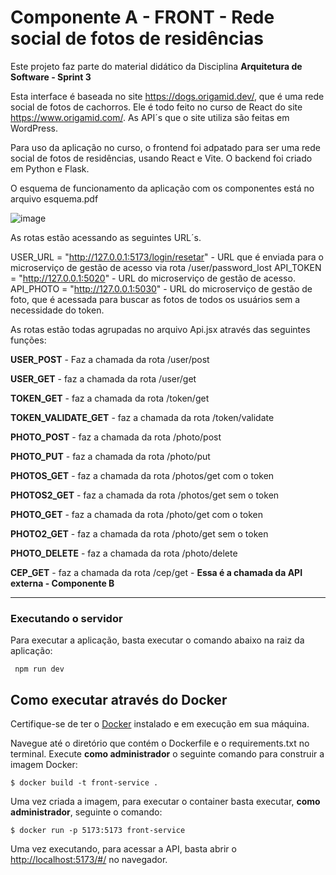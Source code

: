 # Componente A - FRONT - Rede social de fotos de residências


Este projeto faz parte do material didático da Disciplina **Arquitetura de Software - Sprint 3** 

Esta interface é baseada no site https://dogs.origamid.dev/, que é uma rede social de fotos de cachorros. Ele é todo feito no curso de React do site https://www.origamid.com/.
As API´s que o site utiliza são feitas em WordPress. 


Para uso da aplicação no curso, o frontend foi adpatado para ser uma rede social de fotos de residências, usando React e Vite. O backend foi criado em Python e Flask. 

O esquema de funcionamento da aplicação com os componentes está no arquivo esquema.pdf

![image](https://github.com/szalontai/PUC_Rio_MVP_sprint_03_Front/assets/3637113/d6e15c8d-76f5-4ebb-b670-6a463a22778f)

As rotas estão acessando as seguintes URL´s.

USER_URL    = "http://127.0.0.1:5173/login/resetar" - URL que é enviada para o microserviço de gestão de acesso via rota /user/password_lost
API_TOKEN   = "http://127.0.0.1:5020" - URL do microserviço de gestão de acesso.
API_PHOTO   = "http://127.0.0.1:5030" - URL do microserviço de gestão de foto, que é acessada para buscar as fotos de todos os usuários sem a necessidade do token. 


As rotas estão todas agrupadas no arquivo Api.jsx através das seguintes funções:


**USER_POST**    - Faz a chamada da rota /user/post

**USER_GET**    - faz a chamada da rota /user/get

**TOKEN_GET**    - faz a chamada da rota /token/get

**TOKEN_VALIDATE_GET**    - faz a chamada da rota /token/validate

**PHOTO_POST**    - faz a chamada da rota /photo/post

**PHOTO_PUT**    - faz a chamada da rota /photo/put

**PHOTOS_GET**    - faz a chamada da rota /photos/get com o token

**PHOTOS2_GET**    - faz a chamada da rota /photos/get sem o token

**PHOTO_GET**    - faz a chamada da rota /photo/get com o token

**PHOTO2_GET**    - faz a chamada da rota /photo/get sem o token

**PHOTO_DELETE**    - faz a chamada da rota /photo/delete

**CEP_GET**    - faz a chamada da rota /cep/get - **Essa é a chamada da API externa - Componente B**




---

### Executando o servidor


Para executar a aplicação, basta executar o comando abaixo na raiz da aplicação:

```
 npm run dev
```


## Como executar através do Docker

Certifique-se de ter o [Docker](https://docs.docker.com/engine/install/) instalado e em execução em sua máquina.

Navegue até o diretório que contém o Dockerfile e o requirements.txt no terminal.
Execute **como administrador** o seguinte comando para construir a imagem Docker:

```
$ docker build -t front-service .
```

Uma vez criada a imagem, para executar o container basta executar, **como administrador**, seguinte o comando:

```
$ docker run -p 5173:5173 front-service
```

Uma vez executando, para acessar a API, basta abrir o [http://localhost:5173/#/](http://localhost:5173/#/) no navegador.


